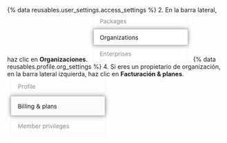 {% data reusables.user_settings.access_settings %}
2. En la barra lateral, haz clic en **Organizaciones**. ![Configuración de organizaciones en la barra lateral](/assets/images/help/settings/settings-sidebar-organizations.png)
{% data reusables.profile.org_settings %}
4. Si eres un propietario de organización, en la barra lateral izquierda, haz clic en **Facturación & planes**. ![Facturación & planes en la barra lateral de configuración de la organización](/assets/images/help/organizations/billing-settings.png)
